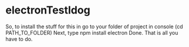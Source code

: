 # electronTestIdog

So, to install the stuff for this in go to your folder of project in console (cd PATH_TO_FOLDER)
Next, type npm install electron
Done. That is all you have to do.
